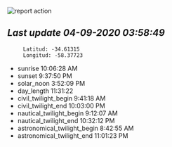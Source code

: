 ![report action](https://github.com/matiasz8/actions-for-reports/workflows/report%20action/badge.svg?branch=develop) 


## *****Last update 04-09-2020 03:58:49*****



		 Latitud: -34.61315
		 Longitud: -58.37723

 - sunrise 	 10:06:28 AM
 - sunset 	 9:37:50 PM
 - solar_noon 	 3:52:09 PM
 - day_length 	 11:31:22
 - civil_twilight_begin 	 9:41:18 AM
 - civil_twilight_end 	 10:03:00 PM
 - nautical_twilight_begin 	 9:12:07 AM
 - nautical_twilight_end 	 10:32:12 PM
 - astronomical_twilight_begin 	 8:42:55 AM
 - astronomical_twilight_end 	 11:01:23 PM
